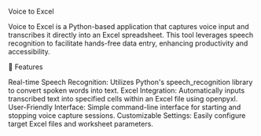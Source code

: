  Voice to Excel

Voice to Excel is a Python-based application that captures voice input and transcribes it directly into an Excel spreadsheet. This tool leverages speech recognition to facilitate hands-free data entry, enhancing productivity and accessibility.​

🚀 Features

Real-time Speech Recognition: Utilizes Python's speech_recognition library to convert spoken words into text.
Excel Integration: Automatically inputs transcribed text into specified cells within an Excel file using openpyxl.
User-Friendly Interface: Simple command-line interface for starting and stopping voice capture sessions.
Customizable Settings: Easily configure target Excel files and worksheet parameters.​
